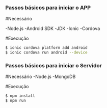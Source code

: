 ### Passos básicos para iniciar o APP


#Necessário

-Node.js
-Android SDK
-JDK
-Ionic
-Cordova

#Execução

```bash
$ ionic cordova platform add android
$ ionic cordova run android --device
```

### Passos básicos para iniciar o Servidor


#Necessário
-Node.js
-MongoDB

#Execução

```bash
$ npm install
$ npm run
```
